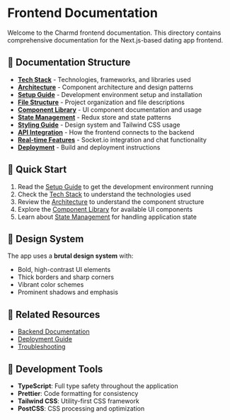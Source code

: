 # Frontend Documentation

Welcome to the Charmd frontend documentation. This directory contains comprehensive documentation for the Next.js-based dating app frontend.

## 📁 Documentation Structure

- [**Tech Stack**](./tech-stack.md) - Technologies, frameworks, and libraries used
- [**Architecture**](./architecture.md) - Component architecture and design patterns
- [**Setup Guide**](./setup-guide.md) - Development environment setup and installation
- [**File Structure**](./file-structure.md) - Project organization and file descriptions
- [**Component Library**](./components.md) - UI component documentation and usage
- [**State Management**](./state-management.md) - Redux store and state patterns
- [**Styling Guide**](./styling.md) - Design system and Tailwind CSS usage
- [**API Integration**](./api-integration.md) - How the frontend connects to the backend
- [**Real-time Features**](./realtime.md) - Socket.io integration and chat functionality
- [**Deployment**](./deployment.md) - Build and deployment instructions

## 🚀 Quick Start

1. Read the [Setup Guide](./setup-guide.md) to get the development environment running
2. Check the [Tech Stack](./tech-stack.md) to understand the technologies used
3. Review the [Architecture](./architecture.md) to understand the component structure
4. Explore the [Component Library](./components.md) for available UI components
5. Learn about [State Management](./state-management.md) for handling application state

## 🎨 Design System

The app uses a **brutal design system** with:
- Bold, high-contrast UI elements
- Thick borders and sharp corners
- Vibrant color schemes
- Prominent shadows and emphasis

## 🔗 Related Resources

- [Backend Documentation](../../backend/docs/)
- [Deployment Guide](../../DEPLOYMENT_GUIDE.md)
- [Troubleshooting](../../TROUBLESHOOTING.md)



## 🔧 Development Tools

- **TypeScript**: Full type safety throughout the application
- **Prettier**: Code formatting for consistency
- **Tailwind CSS**: Utility-first CSS framework
- **PostCSS**: CSS processing and optimization


